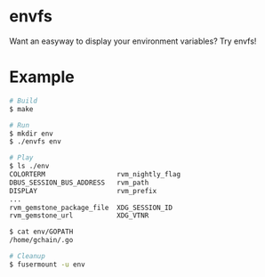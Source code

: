envfs
=====

Want an easyway to display your environment variables? Try envfs!

Example
=====

```bash
# Build
$ make

# Run
$ mkdir env
$ ./envfs env

# Play
$ ls ./env
COLORTERM                  rvm_nightly_flag
DBUS_SESSION_BUS_ADDRESS   rvm_path
DISPLAY                    rvm_prefix
...
rvm_gemstone_package_file  XDG_SESSION_ID
rvm_gemstone_url           XDG_VTNR

$ cat env/GOPATH
/home/gchain/.go

# Cleanup
$ fusermount -u env
```
